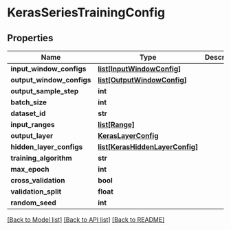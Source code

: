 # KerasSeriesTrainingConfig

## Properties
Name | Type | Description | Notes
------------ | ------------- | ------------- | -------------
**input_window_configs** | [**list[InputWindowConfig]**](InputWindowConfig.md) |  | [optional] 
**output_window_configs** | [**list[OutputWindowConfig]**](OutputWindowConfig.md) |  | [optional] 
**output_sample_step** | **int** |  | [optional] 
**batch_size** | **int** |  | [optional] 
**dataset_id** | **str** |  | [optional] 
**input_ranges** | [**list[Range]**](Range.md) |  | [optional] 
**output_layer** | [**KerasLayerConfig**](KerasLayerConfig.md) |  | [optional] 
**hidden_layer_configs** | [**list[KerasHiddenLayerConfig]**](KerasHiddenLayerConfig.md) |  | [optional] 
**training_algorithm** | **str** |  | [optional] 
**max_epoch** | **int** |  | 
**cross_validation** | **bool** |  | [optional] 
**validation_split** | **float** |  | 
**random_seed** | **int** |  | [optional] 

[[Back to Model list]](../README.md#documentation-for-models) [[Back to API list]](../README.md#documentation-for-api-endpoints) [[Back to README]](../README.md)


